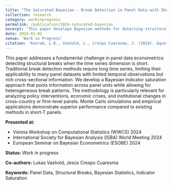 ```yaml
---
title: "The Saturated Bayesian - Break Detection in Panel Data with Short Time Horizons"
collection: research
category: workinprogress
permalink: /publication/2024-saturated-bayesian
excerpt: 'This paper develops Bayesian methods for detecting structural breaks in panel data when the time dimension is limited.'
date: 2024-01-01
venue: 'Work in Progress'
citation: 'Konrad, L.D., Vashold, L., Crespo Cuaresma, J. (2024). &quot;The Saturated Bayesian - Break Detection in Panel Data with Short Time Horizons.&quot; <i>Working Paper</i>.'
---
```


This paper addresses a fundamental challenge in panel data econometrics: detecting structural breaks when the time series dimension is short. Traditional break detection methods require long time series, limiting their applicability to many panel datasets with limited temporal observations but rich cross-sectional information. We develop a Bayesian indicator saturation approach that pools information across panel units while allowing for heterogeneous break patterns. The methodology is particularly relevant for analyzing policy interventions, economic crises, and institutional changes in cross-country or firm-level panels. Monte Carlo simulations and empirical applications demonstrate superior performance compared to existing methods in short-T panels.

**Presented at:** 
- Vienna Workshop on Computational Statistics (WWCS) 2024
- International Society for Bayesian Analysis (ISBA) World Meeting 2024
- European Seminar on Bayesian Econometrics (ESOBE) 2024

**Status:** Work in progress

**Co-authors:** Lukas Vashold, Jesús Crespo Cuaresma

**Keywords:** Panel Data, Structural Breaks, Bayesian Statistics, Indicator Saturation
